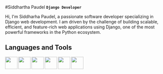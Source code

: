 #Siddhartha Paudel
**`Django Developer`**

Hi, I'm Siddharha Paudel, a passionate software developer specializing in Django web development. I am driven by the challenge of building scalable, efficient, and feature-rich web applications using Django, one of the most powerful frameworks in the Python ecosystem.


## Languages and Tools
<img align="left" src="https://cdn.jsdelivr.net/gh/devicons/devicon/icons/python/python-original.svg" width="40" height="40"/>
<img align="left" src="https://cdn.jsdelivr.net/gh/devicons/devicon/icons/javascript/javascript-original.svg" width="40" height="40"/>
<img align="left" src="https://cdn.jsdelivr.net/gh/devicons/devicon/icons/html5/html5-original.svg" width="40" height="40"/>
<img align="left" src="https://cdn.jsdelivr.net/gh/devicons/devicon/icons/css3/css3-original.svg" width="40" height="40"/>
<img align="left" src="https://cdn.jsdelivr.net/gh/devicons/devicon/icons/django/django-plain.svg" width="40" height="40"/>
<img align="left" src="https://cdn.jsdelivr.net/gh/devicons/devicon/icons/bootstrap/bootstrap-plain.svg" width="40" height="40"/>
